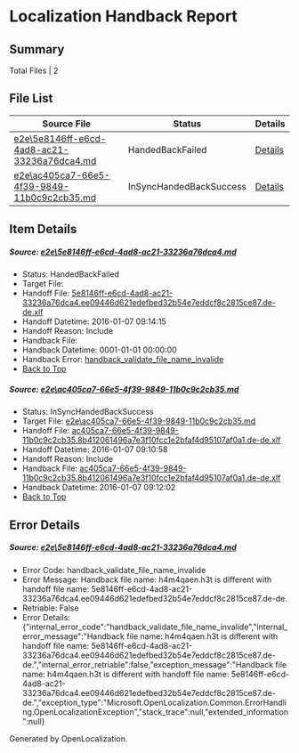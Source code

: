 # <a name='report-top'></a> Localization Handback Report

## Summary
 Total Files | 2

## File List
 Source File | Status | Details 
 ----------- | ------ | ------- 
 [e2e\5e8146ff-e6cd-4ad8-ac21-33236a76dca4.md](https://github.com/OpenLocalizationTest/oltest/blob/2d8c3353ee84bea6537942c90e6e86aaaca3ab59/e2e/5e8146ff-e6cd-4ad8-ac21-33236a76dca4.md) | HandedBackFailed | [Details](#d7e03e234e5398b505392c16628a139ac7af68492)
 [e2e\ac405ca7-66e5-4f39-9849-11b0c9c2cb35.md](https://github.com/OpenLocalizationTest/oltest/blob/2377ea4a0daffaead01883290b5c80e611fd3f37/e2e/ac405ca7-66e5-4f39-9849-11b0c9c2cb35.md) | InSyncHandedBackSuccess | [Details](#8eb9895c6923e4cc47e9e7ee03a30011ae14f0334)

## Item Details
##### <a name='d7e03e234e5398b505392c16628a139ac7af68492'></a> Source: [e2e\5e8146ff-e6cd-4ad8-ac21-33236a76dca4.md](https://github.com/OpenLocalizationTest/oltest/blob/2d8c3353ee84bea6537942c90e6e86aaaca3ab59/e2e/5e8146ff-e6cd-4ad8-ac21-33236a76dca4.md)
* Status: HandedBackFailed
* Target File: 
* Handoff File: [5e8146ff-e6cd-4ad8-ac21-33236a76dca4.ee09446d621edefbed32b54e7eddcf8c2815ce87.de-de.xlf](https://github.com/OpenLocalizationTestOrg/olhandoff/blob/7504a1dfe5b5cefbd069806161b2bdd71c19e903/ol-handoff/OpenLocalizationTestOrg/oltest.de-de/yufeih/5e8146ff-e6cd-4ad8-ac21-33236a76dca4.ee09446d621edefbed32b54e7eddcf8c2815ce87.de-de.xlf)
* Handoff Datetime: 2016-01-07 09:14:15
* Handoff Reason: Include
* Handback File: 
* Handback Datetime: 0001-01-01 00:00:00
* Handback Error: [handback_validate_file_name_invalide](#d7e03e234e5398b505392c16628a139ac7af68492handback_validate_file_name_invalide)
* [Back to Top](#report-top)

##### <a name='8eb9895c6923e4cc47e9e7ee03a30011ae14f0334'></a> Source: [e2e\ac405ca7-66e5-4f39-9849-11b0c9c2cb35.md](https://github.com/OpenLocalizationTest/oltest/blob/2377ea4a0daffaead01883290b5c80e611fd3f37/e2e/ac405ca7-66e5-4f39-9849-11b0c9c2cb35.md)
* Status: InSyncHandedBackSuccess
* Target File: [e2e\ac405ca7-66e5-4f39-9849-11b0c9c2cb35.md](https://github.com/OpenLocalizationTestOrg/oltest.de-de/blob/83a4d65c5e9c6a7bffefb47e0ef36cbe220801b0/e2e/ac405ca7-66e5-4f39-9849-11b0c9c2cb35.md)
* Handoff File: [ac405ca7-66e5-4f39-9849-11b0c9c2cb35.8b412061496a7e3f10fcc1e2bfaf4d95107af0a1.de-de.xlf](https://github.com/OpenLocalizationTestOrg/olhandoff/blob/d094e04e01648bbdcc14eebb3f8a674b1d502b04/ol-handoff/OpenLocalizationTestOrg/oltest.de-de/yufeih/ac405ca7-66e5-4f39-9849-11b0c9c2cb35.8b412061496a7e3f10fcc1e2bfaf4d95107af0a1.de-de.xlf)
* Handoff Datetime: 2016-01-07 09:10:58
* Handoff Reason: Include
* Handback File: [ac405ca7-66e5-4f39-9849-11b0c9c2cb35.8b412061496a7e3f10fcc1e2bfaf4d95107af0a1.de-de.xlf](https://github.com/OpenLocalizationTestOrg/olhandback/blob/a0526bd412bf3464251ba5820bf07cee42d377f0/ol-handback/OpenLocalizationTestOrg/oltest.de-de/yufeih/ac405ca7-66e5-4f39-9849-11b0c9c2cb35.8b412061496a7e3f10fcc1e2bfaf4d95107af0a1.de-de.xlf)
* Handback Datetime: 2016-01-07 09:12:02
* [Back to Top](#report-top)


## Error Details
##### <a name='d7e03e234e5398b505392c16628a139ac7af68492handback_validate_file_name_invalide'></a> Source: [e2e\5e8146ff-e6cd-4ad8-ac21-33236a76dca4.md](#d7e03e234e5398b505392c16628a139ac7af68492)
* Error Code: handback_validate_file_name_invalide
* Error Message: Handback file name: h4m4qaen.h3t is different with handoff file name: 5e8146ff-e6cd-4ad8-ac21-33236a76dca4.ee09446d621edefbed32b54e7eddcf8c2815ce87.de-de.
* Retriable: False
* Error Details: {"internal_error_code":"handback_validate_file_name_invalide","internal_error_message":"Handback file name: h4m4qaen.h3t is different with handoff file name: 5e8146ff-e6cd-4ad8-ac21-33236a76dca4.ee09446d621edefbed32b54e7eddcf8c2815ce87.de-de.","internal_error_retriable":false,"exception_message":"Handback file name: h4m4qaen.h3t is different with handoff file name: 5e8146ff-e6cd-4ad8-ac21-33236a76dca4.ee09446d621edefbed32b54e7eddcf8c2815ce87.de-de.","exception_type":"Microsoft.OpenLocalization.Common.ErrorHandling.OpenLocalizationException","stack_trace":null,"extended_information":null}


Generated by OpenLocalization.
